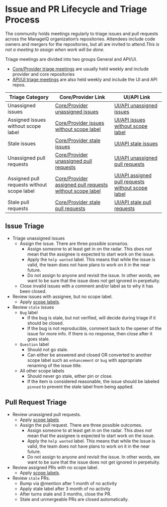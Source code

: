 # Issue and PR Lifecycle and Triage Process

The community holds meetings regularly to triage issues and pull requests across the ManageIQ organization’s repositories. Attendees include code owners and mergers for the repositories, but all are invited to attend.*This is not a meeting to assign when work will be done.*

Triage meetings are divided into two groups General and API/UI.
  * [Core/Provider triage meetings][] are usually held weekly and include provider and core repositories
  * [API/UI triage meetings][] are also held weekly and include the UI and API repos.
  
Triage Category|Core/Provider Link|UI/API Link
---|---|---
Unassigned issues|[Core/Provider unassigned issues][]|[UI/API unassigned issues][]
Assigned issues without scope label|[Core/Provider issues without scope label][]|[UI/API issues without scope label][]
Stale issues|[Core/Provider stale issues][]|[UI/API stale issues][]
Unassigned pull requests| [Core/Provider unassigned pull requests][]|[UI/API unassigned pull requests][]
Assigned pull requests without scope label|[Core/Provider assigned pull requests without scope label][]|[UI/API assigned pull requests without scope label][]
Stale pull requests|[Core/Provider stale pull requests][]|[UI/API stale pull requests][]



## Issue Triage
* Triage unassigned issues
  * Assign the issue.  There are three possible scenarios.
    * Assign someone to at least get in on the radar.  This *does not* mean that the assignee is expected to start work on the issue.
    * Apply the `help wanted` label.  This means that while the issue is valid, the team does not have plans to work on it in the near future.
    * Do not assign to anyone and revisit the issue.  In other words, we want to be sure that the issue does not get ignored in perpetuity.
  * Close invalid issues with a comment and/or label as to why it has been closed.
* Review issues with assignee, but no scope label.
  * Apply [scope labels][].
* Review `stale` issues 
  * `Bug` label
    * If the bug is stale, but not verified, will decide during triage if it should be closed.
    * If the bug is not reproducible, comment back to the opener of the issue for more info. If there is no response, then close after it goes stale. 
  * `Question` label
    * Should not go stale.
    * Can either be answered and closed OR converted to another scope label such as `enhancement` or `bug` with appropriate renaming of the issue title.
  * All other scope labels
    * Should never go stale, either pin or close.
    * If the item is considered reasonable, the issue should be labeled `pinned` to prevent the stale label from being applied.

## Pull Request Triage
* Review unassigned pull requests.
  * Apply [scope labels][]
  * Assign the pull request.  There are three possible outcomes.
    * Assign someone to at least get in on the radar.  This *does not* mean that the assignee is expected to start work on the issue.
    * Apply the `help wanted` label.  This means that while the issue is valid, the team does not have plans to work on it in the near future.
    * Do not assign to anyone and revisit the issue.  In other words, we want to be sure that the issue does not get ignored in perpetuity.
* Review assigned PRs with no scope label.
  * Apply [scope labels][].
* Review `stale` PRs.
  * Bump via @mention after 1 month of no activity 
  * Apply stale label after 3 month of no activity
  * After turns stale and 3 months, close the PR.
  * Stale and unmergeable PRs are closed automatically.


[Core/Provider triage meetings]:                            https://calendar.google.com/event?action=TEMPLATE&tmeid=NWNjbGw2dDgzOGluZDJrb3QzanFobW9vNmNfMjAyMDAyMTNUMTgzMDAwWiBjb250YWN0QG1hbmFnZWlxLm9yZw&tmsrc=contact%40manageiq.org&scp=ALL
[API/UI triage meetings]:                                   https://calendar.google.com/event?action=TEMPLATE&tmeid=NzIxc28ycGtpcnJqcThobjhiMjh2NGQ5N3FfMjAyMDAyMTRUMTQzMDAwWiBjb250YWN0QG1hbmFnZWlxLm9yZw&tmsrc=contact%40manageiq.org&scp=ALL
[Core/Provider unassigned issues]:                          https://github.com/issues?utf8=%E2%9C%93&q=is%3Aopen+is%3Aissue+archived%3Afalse+-label%3A%22help+wanted%22+no%3Aassignee+-repo%3AManageIQ%2Fmanageiq-release+-repo%3AManageiq%2Fbugzilla_mirror+-repo%3AManageiq%2Fpolisher+-repo%3AManageiq%2Fwrapanapi+-repo%3AManageiq%2Fmanageiq-ui-classic+-repo%3AManageiq%2Fmanageiq-performance+or+-repo%3AManageiq%2Fmanageiq-api+or+-repo%3AManageIQ%2Fui-components+or+-repo%3AManageIQ%2Fmanageiq-consumption+-repo%3AManageIQ%2Freact-ui-components+org%3AManageIQ+-repo%3AManageIQ%2Fmanageiq-v2v+-repo%3AManageiq%2Fmanageiq-ui-service+-repo%3AManageIQ%2Fmanageiq_docs+-repo%3AManageIQ%2Fintegration_tests+user%3AManageIQ+sort%3Acreated-desc+
[Core/Provider issues without scope label]:                 https://github.com/issues?utf8=%E2%9C%93&q=is%3Aopen+is%3Aissue+archived%3Afalse+-label%3Atest+-label%3Aperformance+-label%3Abug+-label%3Aenhancement+-label%3Adocumentation+-label%3Arefactoring+-label%3Acleanup+-label%3A%22technical+debt%22+-repo%3AManageIQ%2Fmanageiq-release+-repo%3AManageiq%2Fbugzilla_mirror+-repo%3AManageiq%2Fpolisher+-repo%3AManageiq%2Fwrapanapi+-repo%3AManageiq%2Fmanageiq-ui-classic+-repo%3AManageiq%2Fmanageiq-performance+or+-repo%3AManageiq%2Fmanageiq-api+or+-repo%3AManageIQ%2Fui-components+or+-repo%3AManageIQ%2Fmanageiq-consumption+-repo%3AManageIQ%2Freact-ui-components+org%3AManageIQ+-repo%3AManageIQ%2Fmanageiq-v2v+-repo%3AManageiq%2Fmanageiq-ui-service+-repo%3AManageIQ%2Fmanageiq_docs+-repo%3AManageIQ%2Fintegration_tests+user%3AManageIQ+sort%3Acreated-desc+
[Core/Provider stale issues]:                               https://github.com/issues?utf8=%E2%9C%93&q=is%3Aopen+is%3Aissue+label%3Astale+archived%3Afalse+user%3AManageIQ+-repo%3AManageIQ%2Fmanageiq-ui-classic+-repo%3AManageIQ%2Fmanageiq-release+-repo%3AManageiq%2Fbugzilla_mirror+-repo%3AManageiq%2Fpolisher+-repo%3AManageiq%2Fwrapanapi+-repo%3AManageiq%2Fmanageiq-ui-classic+-repo%3AManageiq%2Fmanageiq-performance+-repo%3AManageiq%2Fmanageiq-api+-repo%3AManageIQ%2Fui-components+-repo%3AManageIQ%2Fmanageiq-consumption+-repo%3AManageIQ%2Freact-ui-components+org%3AManageIQ+-repo%3AManageIQ%2Fmanageiq-v2v+-repo%3AManageiq%2Fmanageiq-ui-service+-repo%3AManageIQ%2Fmanageiq_docs+-repo%3AManageIQ%2Fintegration_tests+
[Core/Provider unassigned pull requests]:                   https://github.com/issues?utf8=%E2%9C%93&q=is%3Aopen+is%3Apr+archived%3Afalse+-label%3A%22help+wanted%22+no%3Aassignee+-repo%3AManageIQ%2Fmanageiq-release+-repo%3AManageiq%2Fbugzilla_mirror+-repo%3AManageiq%2Fpolisher+-repo%3AManageiq%2Fwrapanapi+-repo%3AManageiq%2Fmanageiq-ui-classic+-repo%3AManageiq%2Fmanageiq-performance+or+-repo%3AManageiq%2Fmanageiq-api+or+-repo%3AManageIQ%2Fui-components+or+-repo%3AManageIQ%2Fmanageiq-consumption+-repo%3AManageIQ%2Freact-ui-components+org%3AManageIQ+-repo%3AManageIQ%2Fmanageiq-v2v+-repo%3AManageiq%2Fmanageiq-ui-service+-repo%3AManageIQ%2Fmanageiq_docs+-repo%3AManageIQ%2Fintegration_tests+user%3AManageIQ+sort%3Acreated-desc+
[Core/Provider assigned pull requests without scope label]: https://github.com/pulls?utf8=%E2%9C%93&q=is%3Aopen+is%3Apr+archived%3Afalse+-label%3Atest+-label%3Aperformance+-label%3Abug+-label%3Aenhancement+-label%3Adocumentation+-label%3Arefactoring+-label%3Acleanup+-label%3A%22technical+debt%22+-repo%3AManageIQ%2Fmanageiq-release+-repo%3AManageiq%2Fbugzilla_mirror+-repo%3AManageiq%2Fpolisher+-repo%3AManageiq%2Fwrapanapi+-repo%3AManageiq%2Fmanageiq-ui-classic+-repo%3AManageiq%2Fmanageiq-performance+or+-repo%3AManageiq%2Fmanageiq-api+or+-repo%3AManageIQ%2Fui-components+or+-repo%3AManageIQ%2Fmanageiq-consumption+-repo%3AManageIQ%2Freact-ui-components+org%3AManageIQ+-repo%3AManageIQ%2Fmanageiq-v2v+-repo%3AManageiq%2Fmanageiq-ui-service+-repo%3AManageIQ%2Fmanageiq_docs+-repo%3AManageIQ%2Fintegration_tests+-repo%3AManageIQ%2Fmanageiq-v2v-conversion_host+user%3AManageIQ+
[Core/Provider stale pull requests]:                        https://github.com/pulls?utf8=%E2%9C%93&q=is%3Aopen+is%3Apr+label%3Astale+archived%3Afalse+user%3AManageIQ+
[UI/API unassigned issues]:                                 https://github.com/issues?utf8=%E2%9C%93&q=is%3Aissue+-label%3A%22help+wanted%22+repo%3AManageiq%2Fmanageiq-ui-classic+repo%3AManageiq%2Fmanageiq-api+repo%3AManageIQ%2Fui-components+repo%3AManageIQ%2Freact-ui-components+repo%3AManageiq%2Fmanageiq-ui-service+is%3Aopen+no%3Aassignee+
[UI/API issues without scope label]:                        https://github.com/issues?page=1&q=is%3Aissue+-label%3A%22help+wanted%22+-label%3Arefactoring+-label%3A%22technical+debt%22+-label%3Abug+-label%3Aenhancement+repo%3AManageiq%2Fmanageiq-ui-classic+repo%3AManageiq%2Fmanageiq-api+repo%3AManageIQ%2Fui-components+repo%3AManageIQ%2Freact-ui-components+repo%3AManageiq%2Fmanageiq-ui-service+is%3Aopen&utf8=%E2%9C%93
[UI/API stale issues]:                                      https://github.com/issues?utf8=%E2%9C%93&q=is%3Aissue+label%3Astale+repo%3AManageiq%2Fmanageiq-ui-classic+repo%3AManageiq%2Fmanageiq-api+repo%3AManageIQ%2Fui-components+repo%3AManageIQ%2Freact-ui-components+repo%3AManageiq%2Fmanageiq-ui-service+is%3Aopen+
[UI/API unassigned pull requests]:                          https://github.com/pulls?utf8=%E2%9C%93&q=is%3Apr+is%3Aopen+-label%3A%22help+wanted%22+repo%3AManageiq%2Fmanageiq-ui-classic+repo%3AManageiq%2Fmanageiq-api+repo%3AManageIQ%2Fui-components+repo%3AManageIQ%2Freact-ui-components+repo%3AManageiq%2Fmanageiq-ui-service+is%3Aopen+no%3Aassignee+
[UI/API assigned pull requests without scope label]:        https://github.com/issues?page=2&q=is%3Apr+-label%3A%22help+wanted%22+-label%3Arefactoring+-label%3A%22technical+debt%22+-label%3Abug+-label%3Aenhancement+repo%3AManageiq%2Fmanageiq-ui-classic+repo%3AManageiq%2Fmanageiq-api+repo%3AManageIQ%2Fui-components+repo%3AManageIQ%2Freact-ui-components+repo%3AManageiq%2Fmanageiq-ui-service+is%3Aopen&utf8=%E2%9C%93
[UI/API stale pull requests]:                               https://github.com/pulls?utf8=%E2%9C%93&q=is%3Aopen+is%3Apr+label%3Astale+archived%3Afalse+user%3AManageIQ+
[scope labels]:                                             https://www.manageiq.org/docs/guides/labels
